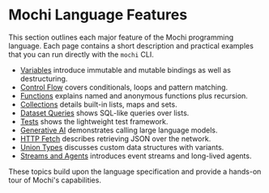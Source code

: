# Mochi Language Features

This section outlines each major feature of the Mochi programming language. Each page contains a short description and practical examples that you can run directly with the `mochi` CLI.

- [Variables](variables.md) introduce immutable and mutable bindings as well as destructuring.
- [Control Flow](control-flow.md) covers conditionals, loops and pattern matching.
- [Functions](functions.md) explains named and anonymous functions plus recursion.
- [Collections](collections.md) details built-in lists, maps and sets.
- [Dataset Queries](datasets.md) shows SQL-like queries over lists.
- [Tests](tests.md) shows the lightweight test framework.
- [Generative AI](generative-ai.md) demonstrates calling large language models.
- [HTTP Fetch](http-fetch.md) describes retrieving JSON over the network.
- [Union Types](union-types.md) discusses custom data structures with variants.
- [Streams and Agents](streams.md) introduces event streams and long-lived agents.

These topics build upon the language specification and provide a hands-on tour of Mochi's capabilities.
